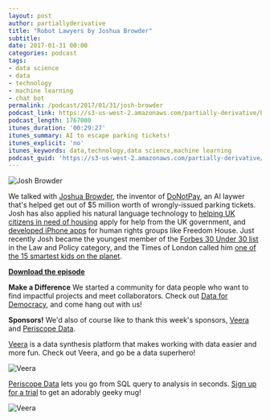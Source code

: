```yaml
---
layout: post
author: partiallyderivative
title: "Robot Lawyers by Joshua Browder"
subtitle:
date: 2017-01-31 00:00
categories: podcast
tags:
- data science
- data
- technology
- machine learning
- chat bot
permalink: /podcast/2017/01/31/josh-browder
podcast_link: https://s3-us-west-2.amazonaws.com/partially-derivative/Partially_Derivative_Josh_Browder.mp3
podcast_length: 1767000
itunes_duration: '00:29:27'
itunes_summary: AI to escape parking tickets!
itunes_explicit: 'no'
itunes_keywords: data,technology,data science,machine learning
podcast_guid: 'https://s3-us-west-2.amazonaws.com/partially-derivative/Partially_Derivative_Josh_Browder.mp3'
---
```


![Josh Browder](https://pbs.twimg.com/profile_images/822022342343700480/axNCFELp_400x400.jpg)

We talked with [Joshua Browder](https://twitter.com/jbrowder1), the inventor of [DoNotPay](http://www.donotpay.co.uk/signup.php), an AI laywer that's helped get out of $5 million worth of wrongly-issued parking tickets. Josh has also applied his natural language technology to [helping UK citizens in need of housing](http://www.businessinsider.com/chatbot-helps-homeless-josh-browder-2016-8?r=UK&IR=T) apply for help from the UK government, and [developed iPhone apps](https://freedomhouse.org/article/freedom-your-fingertips-freedom-house-releases-iphone-app) for human rights groups like Freedom House. Just recently Josh became the youngest member of the [Forbes 30 Under 30 list](http://www.forbes.com/sites/alexandrawilson1/2017/01/15/30-under-30-europe-law-policy-2017/#7681e3cc683c) in the Law and Policy category, and the Times of London called him [one of the 15 smartest kids on the planet](https://twitter.com/jbrowder1/status/673210491766857729). 

[**Download the episode**](https://s3-us-west-2.amazonaws.com/partially-derivative/Partially_Derivative_Josh_Browder.mp3)

**Make a Difference**
We started a community for data people who want to find impactful projects and meet collaborators. Check out [Data for Democracy](https://medium.com/data-for-democracy), and come hang out with us!

**Sponsors!** We'd also of course like to thank this week's sponsors, [Veera](http://getveera.com/) and [Periscope Data](https://www.periscopedata.com/pd). 

[Veera](http://getveera.com/) is a data synthesis platform that makes working with data easier and more fun. Check out Veera, and go be a data superhero!

![Veera](http://getveera.com/wp-content/uploads/2016/08/veera-500width.png)

[Periscope Data](https://www.periscopedata.com/pd) lets you go from SQL query to analysis in seconds. [Sign up for a trial](https://www.periscopedata.com/pd) to get an adorably geeky mug!

![Veera](https://dka575ofm4ao0.cloudfront.net/pages-transactional_logos/retina/4879/D0UkitGGRUmlZouNRcaU)
